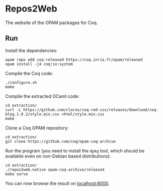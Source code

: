 # Repos2Web
The website of the OPAM packages for Coq.

## Run
Install the dependencies:

    opam repo add coq-released https://coq.inria.fr/opam/released
    opam install -j4 coq:io:system

Compile the Coq code:

    ./configure.sh
    make

Compile the extracted OCaml code:

    cd extraction/
    curl -L https://github.com/clarus/coq-red-css/releases/download/coq-blog.1.0.2/style.min.css >html/style.min.css
    make

Clone a Coq OPAM repository:

    cd extraction/
    git clone https://github.com/coq/opam-coq-archive

Run the program (you need to install the `dpkg` tool, which should be available even on non-Debian based distributions):

    cd extraction/
    ./repos2web.native opam-coq-archive/released
    make serve

You can now browse the result on [localhost:8000](http://localhost:8000/).
